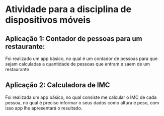 # Atividade para a disciplina de dispositivos móveis

## Aplicação 1: Contador de pessoas para um restaurante:
 Foi realizado um app básico, no qual é um contador de pessoas
    para que sejam calculadas a quantidade de pessoas que entram e 
    saem de um restaurante

## Aplicação 2: Calculadora de IMC
  Foi realizada um app básico, no qual consiste me calcular o IMC
    de cada pessoa, no qual é preciso informar o seus dados como altura e peso,
    com isso app lhe apresentará o resultado.
